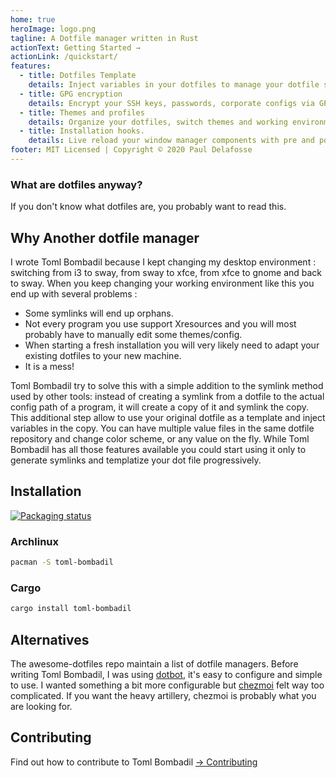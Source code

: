 ```yaml
---
home: true
heroImage: logo.png
tagline: A Dotfile manager written in Rust
actionText: Getting Started →
actionLink: /quickstart/
features:
  - title: Dotfiles Template️
    details: Inject variables in your dotfiles to manage your dotfile state in one place.
  - title: GPG encryption
    details: Encrypt your SSH keys, passwords, corporate configs via GPG and safely commit them to your public dotfile repository.
  - title: Themes and profiles
    details: Organize your dotfiles, switch themes and working environment on the fly.
  - title: Installation hooks.
    details: Live reload your window manager components with pre and post installation hooks.
footer: MIT Licensed | Copyright © 2020 Paul Delafosse
---
```


### What are dotfiles anyway?

If you don't know what dotfiles are, you probably want to read this.


## Why Another dotfile manager

I wrote Toml Bombadil because I kept changing my desktop environment : switching from i3 to sway, 
from sway to xfce, from xfce to gnome and back to sway. When you keep changing your working 
environment like this you end up with several problems :

- Some symlinks will end up orphans.
- Not every program you use support Xresources and you will most probably have to manually edit some themes/config.
- When starting a fresh installation you will very likely need to adapt your existing dotfiles to your new machine.
- It is a mess!

Toml Bombadil try to solve this with a simple addition to the symlink method used by other tools: 
instead of creating a symlink from a dotfile to the actual config path of a program, it will create 
a copy of it and symlink the copy. This additional step allow to use your original dotfile as a 
template and inject variables in the copy. You can have multiple value files in the same dotfile 
repository and change color scheme, or any value on the fly.
While Toml Bombadil has all those features available you could start using it only to generate 
symlinks and templatize your dot file progressively.

## Installation

[![Packaging status](https://repology.org/badge/vertical-allrepos/toml-bombadil.svg)](https://repology.org/project/toml-bombadil/versions)

### Archlinux

```bash
pacman -S toml-bombadil
```

### Cargo

```bash
cargo install toml-bombadil
```


## Alternatives

The awesome-dotfiles repo maintain a list of dotfile managers.
Before writing Toml Bombadil, I was using [dotbot](https://github.com/anishathalye/dotbot), it's easy to configure and simple to use.
I wanted something a bit more configurable but [chezmoi](https://www.chezmoi.io/) felt way too complicated.
If you want the heavy artillery, chezmoi is probably what you are looking for.



## Contributing

Find out how to contribute to Toml Bombadil [-> Contributing](../contributing.md)

